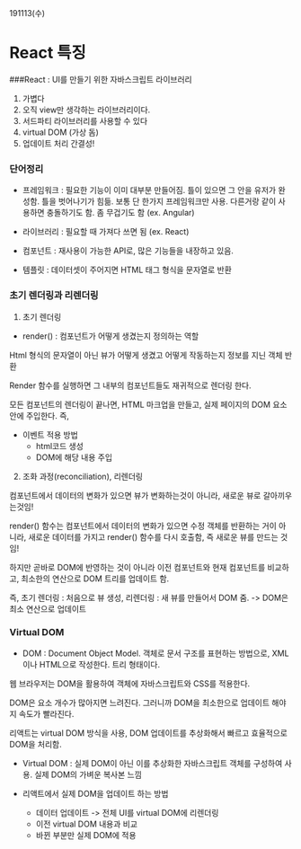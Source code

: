 191113(수)

# React 특징

###React : UI를 만들기 위한 자바스크립트 라이브러리



1. 가볍다
2. 오직 view만 생각하는 라이브러리이다.
3. 서드파티 라이브러리를 사용할 수 있다
4. virtual DOM (가상 돔)
5. 업데이트 처리 간결성!



### 단어정리

- 프레임워크 : 필요한 기능이 이미 대부분 만들어짐. 틀이 있으면 그 안을 유저가 완성함. 틀을 벗어나기가 힘듦. 보통 단 한가지 프레임워크만 사용. 다른거랑 같이 사용하면 충돌하기도 함. 좀 무겁기도 함 (ex. Angular)

- 라이브러리 : 필요할 때 가져다 쓰면 됨 (ex. React)



- 컴포넌트 : 재사용이 가능한 API로, 많은 기능들을 내장하고 있음.
- 템플릿 : 데이터셋이 주어지면 HTML 태그 형식을 문자열로 반환





### 초기 렌더링과 리렌더링

1. 초기 렌더링

- render() : 컴포넌트가 어떻게 생겼는지 정의하는 역할

Html 형식의 문자열이 아닌 뷰가 어떻게 생겼고 어떻게 작동하는지 정보를 지닌 객체 반환

Render 함수를 실행하면 그 내부의 컴포넌트들도 재귀적으로 렌더링 한다.

모든 컴포넌트의 렌더링이 끝나면, HTML 마크업을 만들고, 실제 페이지의 DOM 요소 안에 주입한다. 즉,

- 이벤트 적용 방법
  - html코드 생성
  - DOM에 해당 내용 주입



2. 조화 과정(reconciliation), 리렌더링

컴포넌트에서 데이터의 변화가 있으면 뷰가 변화하는것이 아니라, 새로운 뷰로 갈아끼우는것임!

render() 함수는 컴포넌트에서 데이터의 변화가 있으면 수정 객체를 반환하는 거이 아니라, 새로운 데이터를 가지고 render() 함수를 다시 호출함, 즉 새로운 뷰를 만드는 것임!

하지만 곧바로 DOM에 반영하는 것이 아니라 이전 컴포넌트와 현재 컴포넌트를 비교하고, 최소한의 연산으로 DOM 트리를 업데이트 함. 



즉, 초기 렌더링 : 처음으로 뷰 생성, 리렌더링 : 새 뷰를 만들어서 DOM 줌. -> DOM은 최소 연산으로 업데이트





### Virtual DOM

- DOM : Document Object Model. 객체로 문서 구조를 표현하는 방법으로, XML이나 HTML으로 작성한다. 트리 형태이다.

웹 브라우저는 DOM을 활용하여 객체에 자바스크립트와 CSS를 적용한다.

DOM은 요소 개수가 많아지면 느려진다. 그러니까 DOM을 최소한으로 업데이트 해야지 속도가 빨라진다.

리액트는 virtual DOM 방식을 사용, DOM 업데이트를 추상화해서 빠르고 효율적으로 DOM을 처리함.



- Virtual DOM : 실제 DOM이 아닌 이를 추상화한 자바스크립트 객체를 구성하여 사용. 실제 DOM의 가벼운 복사본 느낌



- 리액트에서 실제 DOM을 업데이트 하는 방법

  - 데이터 업데이트 -> 전체 UI를 virtual DOM에 리렌더링
  - 이전 virtual DOM 내용과 비교
  - 바뀐 부분만 실제 DOM에 적용

  
